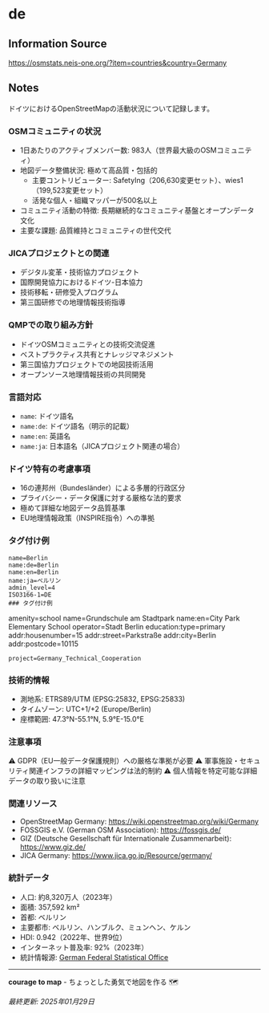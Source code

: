# de

## Information Source
https://osmstats.neis-one.org/?item=countries&country=Germany

## Notes
ドイツにおけるOpenStreetMapの活動状況について記録します。

### OSMコミュニティの状況
- 1日あたりのアクティブメンバー数: 983人（世界最大級のOSMコミュニティ）
- 地図データ整備状況: 極めて高品質・包括的
  - 主要コントリビューター: SafetyIng（206,630変更セット）、wies1（199,523変更セット）
  - 活発な個人・組織マッパーが500名以上
- コミュニティ活動の特徴: 長期継続的なコミュニティ基盤とオープンデータ文化
- 主要な課題: 品質維持とコミュニティの世代交代

### JICAプロジェクトとの関連
- デジタル変革・技術協力プロジェクト
- 国際開発協力におけるドイツ-日本協力
- 技術移転・研修受入プログラム
- 第三国研修での地理情報技術指導

### QMPでの取り組み方針
- ドイツOSMコミュニティとの技術交流促進
- ベストプラクティス共有とナレッジマネジメント
- 第三国協力プロジェクトでの地図技術活用
- オープンソース地理情報技術の共同開発

### 言語対応
- `name`: ドイツ語名
- `name:de`: ドイツ語名（明示的記載）
- `name:en`: 英語名
- `name:ja`: 日本語名（JICAプロジェクト関連の場合）

### ドイツ特有の考慮事項
- 16の連邦州（Bundesländer）による多層的行政区分
- プライバシー・データ保護に対する厳格な法的要求
- 極めて詳細な地図データ品質基準
- EU地理情報政策（INSPIRE指令）への準拠

### タグ付け例
```
name=Berlin
name:de=Berlin  
name:en=Berlin
name:ja=ベルリン
admin_level=4
ISO3166-1=DE
### タグ付け例
```
amenity=school
name=Grundschule am Stadtpark
name:en=City Park Elementary School
operator=Stadt Berlin
education:type=primary
addr:housenumber=15
addr:street=Parkstraße
addr:city=Berlin
addr:postcode=10115
```
project=Germany_Technical_Cooperation
```

### 技術的情報
- 測地系: ETRS89/UTM (EPSG:25832, EPSG:25833)
- タイムゾーン: UTC+1/+2 (Europe/Berlin)
- 座標範囲: 47.3°N-55.1°N, 5.9°E-15.0°E

### 注意事項
⚠️ GDPR（EU一般データ保護規則）への厳格な準拠が必要
⚠️ 軍事施設・セキュリティ関連インフラの詳細マッピングは法的制約
⚠️ 個人情報を特定可能な詳細データの取り扱いに注意

### 関連リソース
- OpenStreetMap Germany: https://wiki.openstreetmap.org/wiki/Germany
- FOSSGIS e.V. (German OSM Association): https://fossgis.de/
- GIZ (Deutsche Gesellschaft für Internationale Zusammenarbeit): https://www.giz.de/
- JICA Germany: https://www.jica.go.jp/Resource/germany/

### 統計データ
- 人口: 約8,320万人（2023年）
- 面積: 357,592 km²
- 首都: ベルリン
- 主要都市: ベルリン、ハンブルク、ミュンヘン、ケルン
- HDI: 0.942（2022年、世界9位）
- インターネット普及率: 92%（2023年）
- 統計情報源: [German Federal Statistical Office](https://www.destatis.de/)

---

**courage to map** - ちょっとした勇気で地図を作る 🗺️

*最終更新: 2025年01月29日*
